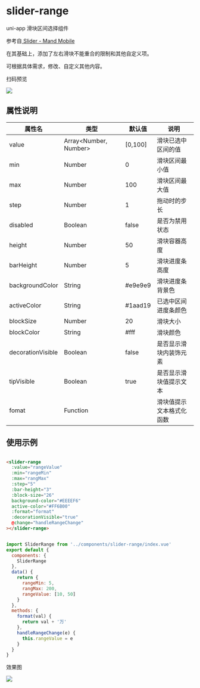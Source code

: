 # slider-range
uni-app 滑块区间选择组件  

参考自[ Slider - Mand Mobile](https://github.com/didi/mand-mobile/tree/master/components/slider)

在其基础上，添加了左右滑块不能重合的限制和其他自定义项。

可根据具体需求，修改、自定义其他内容。

扫码预览

![](http://images.alisali.cn/img_20190715184802.png)


## 属性说明

|属性名|类型|默认值|说明|
| -- | -- | --|--|
| value | Array<Number, Number> | [0,100] |滑块已选中区间的值|
| min | Number|  0 | 滑块区间最小值 |
| max | Number | 100 | 滑块区间最大值 | 
| step | Number | 1 | 拖动时的步长 |
| disabled | Boolean | false | 是否为禁用状态 |
| height | Number | 50 | 滑块容器高度 |
| barHeight | Number | 5 | 滑块进度条高度 |
| backgroundColor | String | #e9e9e9| 滑块进度条背景色|
| activeColor | String | #1aad19 | 已选中区间进度条颜色|
| blockSize | Number | 20 | 滑块大小 |
| blockColor | String | #fff | 滑块颜色 |
| decorationVisible | Boolean | false | 是否显示滑块内装饰元素|
| tipVisible | Boolean | true | 是否显示滑块值提示文本 |
| fomat| Function | | 滑块值提示文本格式化函数 |


## 使用示例

```html

<slider-range
  :value="rangeValue"
  :min="rangeMin"
  :max="rangMax"
  :step="5"
  :bar-height="3"
  :block-size="26"
  background-color="#EEEEF6"
  active-color="#FF6B00"
  :format="format"
  :decorationVisible="true"
  @change="handleRangeChange"
></slider-range>


```

```javascript

import SliderRange from '../components/slider-range/index.vue'
export default {
  components: {
	SliderRange
  },
  data() {
	return {
	  rangeMin: 5,
	  rangMax: 200,
	  rangeValue: [10, 50]
	}
  },
  methods: {
	format(val) {
	  return val + '万'
	},
	handleRangeChange(e) {
	  this.rangeValue = e
	}
  }
}
```

效果图

![](http://images.alisali.cn/img_20190715175325.png)